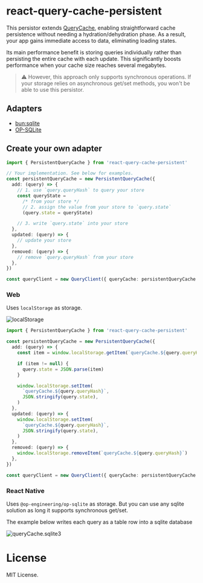 # react-query-cache-persistent

This persistor extends [QueryCache](https://tanstack.com/query/v5/docs/reference/QueryCache), enabling straightforward cache persistence without needing a hydration/dehydration phase. As a result, your app gains immediate access to data, eliminating loading states.

Its main performance benefit is storing queries individually rather than persisting the entire cache with each update. This significantly boosts performance when your cache size reaches several megabytes.

> ⚠️ However, this approach only supports synchronous operations. If your storage relies on asynchronous get/set methods, you won't be able to use this persistor.

## Adapters

- [bun:sqlite](./packages/adapter-bun-sqlite/README.md)
- [OP-SQLite](./packages/adapter-op-sqlite/README.md)

## Create your own adapter

```ts
import { PersistentQueryCache } from 'react-query-cache-persistent'

// Your implementation. See below for examples.
const persistentQueryCache = new PersistentQueryCache({
  add: (query) => {
    // 1. use `query.queryHash` to query your store
    const queryState =
      /* from your store */
      // 2. assign the value from your store to `query.state`
      (query.state = queryState)

    // 3. write `query.state` into your store
  },
  updated: (query) => {
    // update your store
  },
  removed: (query) => {
    // remove `query.queryHash` from your store
  },
})

const queryClient = new QueryClient({ queryCache: persistentQueryCache })
```

### Web

Uses `localStorage` as storage.

![localStorage](https://github.com/patlux/react-query-cache-persistent/assets/4481570/5c7c1ebf-9c94-4171-b411-224debe1b7fb)

```ts
import { PersistentQueryCache } from 'react-query-cache-persistent'

const persistentQueryCache = new PersistentQueryCache({
  add: (query) => {
    const item = window.localStorage.getItem(`queryCache.${query.queryHash}`)

    if (item != null) {
      query.state = JSON.parse(item)
    }

    window.localStorage.setItem(
      `queryCache.${query.queryHash}`,
      JSON.stringify(query.state),
    )
  },
  updated: (query) => {
    window.localStorage.setItem(
      `queryCache.${query.queryHash}`,
      JSON.stringify(query.state),
    )
  },
  removed: (query) => {
    window.localStorage.removeItem(`queryCache.${query.queryHash}`)
  },
})

const queryClient = new QueryClient({ queryCache: persistentQueryCache })
```

### React Native

Uses `@op-engineering/op-sqlite` as storage. But you can use any sqlite solution as long it supports synchronous get/set.

The example below writes each query as a table row into a sqlite database

![queryCache.sqlite3](https://github.com/patlux/react-query-cache-persistent/assets/4481570/8913de2a-4af8-46e1-858f-478d8ce9914d)

# License

MIT License.
